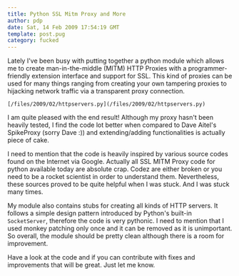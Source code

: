 ```yaml
---
title: Python SSL Mitm Proxy and More
author: pdp
date: Sat, 14 Feb 2009 17:54:19 GMT
template: post.pug
category: fucked
---
```


Lately I've been busy with putting together a python module which allows me to create man-in-the-middle (MITM) HTTP Proxies with a programmer-friendly extension interface and support for SSL. This kind of proxies can be used for many things ranging from creating your own tampering proxies to hijacking network traffic via a transparent proxy connection.

    [/files/2009/02/httpservers.py](/files/2009/02/httpservers.py)

I am quite pleased with the end result! Although my proxy hasn't been heavily tested, I find the code lot better when compared to Dave Aitel's SpikeProxy (sorry Dave :)) and extending/adding functionalities is actually piece of cake.

I need to mention that the code is heavily inspired by various source codes found on the Internet via Google. Actually all SSL MITM Proxy code for python available today are absolute crap. Codez are either broken or you need to be a rocket scientist in order to understand them. Nevertheless, these sources proved to be quite helpful when I was stuck. And I was stuck many times.

My module also contains stubs for creating all kinds of HTTP servers. It follows a simple design pattern introduced by Python's built-in `SocketServer`, therefore the code is very pythonic. I need to mention that I used monkey patching only once and it can be removed as it is unimportant. So overall, the module should be pretty clean although there is a room for improvement.

Have a look at the code and if you can contribute with fixes and improvements that will be great. Just let me know.
